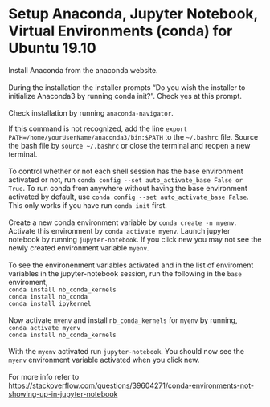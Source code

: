 # Setup Anaconda, Jupyter Notebook, Virtual Environments (conda) for Ubuntu 19.10
Install Anaconda from the anaconda website.<br><br>
During the installation the installer prompts “Do you wish the installer to initialize Anaconda3 by running conda init?”. Check yes at this prompt.<br><br>
Check installation by running ``anaconda-navigator``. 

If this command is not recognized, add the line ``export PATH=/home/yourUserName/anaconda3/bin:$PATH`` to the ``~/.bashrc`` file. Source the bash file by ``source ~/.bashrc`` or close the terminal and reopen a new terminal.<br><br>
To control whether or not each shell session has the base environment activated or not, run ``conda config --set auto_activate_base False or True``. To run conda from anywhere without having the base environment activated by default, use ``conda config --set auto_activate_base False``. This only works if you have run ``conda init`` first.<br><br>
Create a new conda environment variable by ``conda create -n myenv``. Activate this environment by ``conda activate myenv``. Launch jupyter notebook by running ``jupyter-notebook``. If you click new you may not see the newly created environment variable ``myenv``. <br><br>
To see the environenment variables activated and in the list of enviroment variables in the jupyter-notebook session, run the following in the ``base`` enviroment,<br>
``conda install nb_conda_kernels``<br>
``conda install nb_conda``<br>
``conda install ipykernel``<br><br>
Now activate ``myenv`` and install ``nb_conda_kernels`` for ``myenv`` by running,<br>
``conda activate myenv``<br>
``conda install nb_conda_kernels``<br><br>
With the ``myenv`` activated run ``jupyter-notebook``. You should now see the ``myenv`` environment variable activated when you click new. <br><br>
For more info refer to https://stackoverflow.com/questions/39604271/conda-environments-not-showing-up-in-jupyter-notebook

